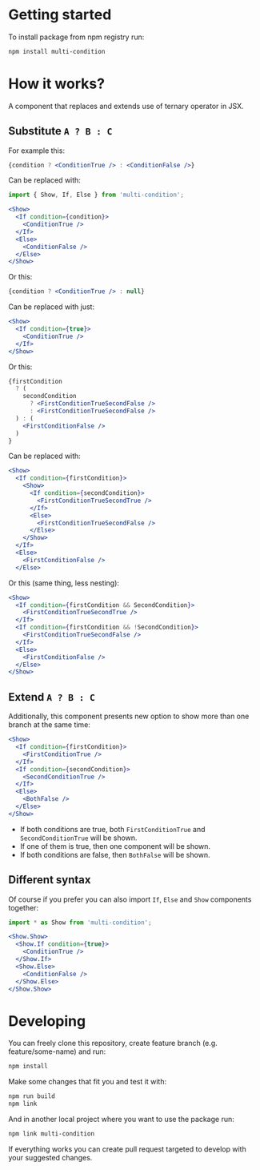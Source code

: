 # Getting started
To install package from npm registry run:
```bash
npm install multi-condition
```

# How it works?
A component that replaces and extends use of ternary operator in JSX.

## Substitute `A ? B : C`
For example this:
```jsx
{condition ? <ConditionTrue /> : <ConditionFalse />}
```

Can be replaced with:
```jsx
import { Show, If, Else } from 'multi-condition';

<Show>
  <If condition={condition}>
    <ConditionTrue />
  </If>
  <Else>
    <ConditionFalse />
  </Else>
</Show>
```

Or this:
```jsx
{condition ? <ConditionTrue /> : null}
```

Can be replaced with just:
```jsx
<Show>
  <If condition={true}>
    <ConditionTrue />
  </If>
</Show>
```

Or this:
```jsx
{firstCondition
  ? (
    secondCondition
      ? <FirstConditionTrueSecondFalse />
      : <FirstConditionTrueSecondFalse />
  ) : (
    <FirstConditionFalse />
  )
}
```

Can be replaced with:
```jsx
<Show>
  <If condition={firstCondition}>
    <Show>
      <If condition={secondCondition}>
        <FirstConditionTrueSecondTrue />
      </If>
      <Else>
        <FirstConditionTrueSecondFalse />
      </Else>
    </Show>
  </If>
  <Else>
    <FirstConditionFalse />
  </Else>
```

Or this (same thing, less nesting):
```jsx
<Show>
  <If condition={firstCondition && SecondCondition}>
    <FirstConditionTrueSecondTrue />
  </If>
  <If condition={firstCondition && !SecondCondition}>
    <FirstConditionTrueSecondFalse />
  </If>
  <Else>
    <FirstConditionFalse />
  </Else>
</Show>
```

## Extend `A ? B : C`
Additionally, this component presents new option to show more than one branch at the same time:
```jsx
<Show>
  <If condition={firstCondition}>
    <FirstConditionTrue />
  </If>
  <If condition={secondCondition}>
    <SecondConditionTrue />
  </If>
  <Else>
    <BothFalse />
  </Else>
</Show>
```

- If both conditions are true, both `FirstConditionTrue` and `SecondConditionTrue` will be shown.
- If one of them is true, then one component will be shown.
- If both conditions are false, then `BothFalse` will be shown.

## Different syntax

Of course if you prefer you can also import `If`, `Else` and `Show` components together:
```jsx
import * as Show from 'multi-condition';

<Show.Show>
  <Show.If condition={true}>
    <ConditionTrue />
  </Show.If>
  <Show.Else>
    <ConditionFalse />
  </Show.Else>
</Show.Show>
```

# Developing
You can freely clone this repository, create feature branch (e.g. feature/some-name) and run:
```bash
npm install
```
Make some changes that fit you and test it with:
```bash
npm run build
npm link
```
And in another local project where you want to use the package run:
```bash
npm link multi-condition
```
If everything works you can create pull request targeted to develop with your suggested changes.